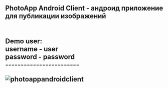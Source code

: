 <h2>PhotoApp Android Client - андроид приложение для публикации изображений<h2>
<br>
<span>
Demo user:<br>
username - user<br>
password - password<br>
</span>
  ------------------------

![photoappandroidclient](https://user-images.githubusercontent.com/87657613/235104080-9f01f14f-771e-4e15-8ae7-f641f10f458b.png)
